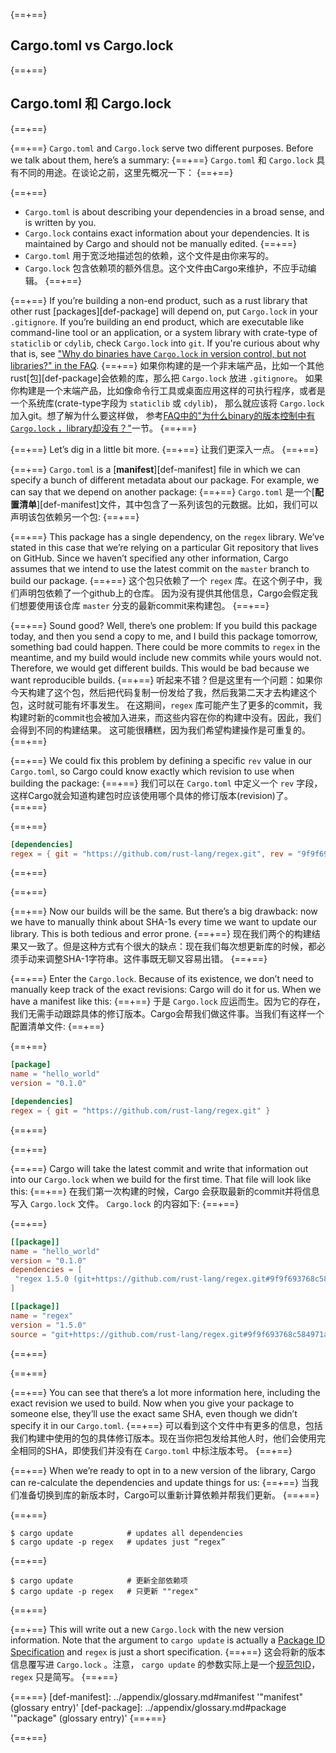 {==+==}
## Cargo.toml vs Cargo.lock
{==+==}
## Cargo.toml 和 Cargo.lock
{==+==}

{==+==}
`Cargo.toml` and `Cargo.lock` serve two different purposes. Before we talk
about them, here’s a summary:
{==+==}
`Cargo.toml` 和 `Cargo.lock` 具有不同的用途。在谈论之前，这里先概况一下：
{==+==}

{==+==}
* `Cargo.toml` is about describing your dependencies in a broad sense, and is
  written by you.
* `Cargo.lock` contains exact information about your dependencies. It is
  maintained by Cargo and should not be manually edited.
{==+==}
* `Cargo.toml` 用于宽泛地描述包的依赖，这个文件是由你来写的。
* `Cargo.lock` 包含依赖项的额外信息。这个文件由Cargo来维护，不应手动编辑。
{==+==}


{==+==}
If you’re building a non-end product, such as a rust library that other rust
[packages][def-package] will depend on, put `Cargo.lock` in your
`.gitignore`. If you’re building an end product, which are executable like
command-line tool or an application, or a system library with crate-type of
`staticlib` or `cdylib`, check `Cargo.lock` into `git`. If you're curious
about why that is, see
["Why do binaries have `Cargo.lock` in version control, but not libraries?" in the
FAQ](../faq.md#why-do-binaries-have-cargolock-in-version-control-but-not-libraries).
{==+==}
如果你构建的是一个非末端产品，比如一个其他rust[包][def-package]会依赖的库，那么把 `Cargo.lock` 放进 `.gitignore`。
如果你构建是一个末端产品，比如像命令行工具或桌面应用这样的可执行程序，或者是一个系统库(crate-type字段为 `staticlib` 或 `cdylib`)，
那么就应该将 `Cargo.lock` 加入git。想了解为什么要这样做，
参考[FAQ中的"为什么binary的版本控制中有 `Cargo.lock` ，library却没有？"](../faq.md#why-do-binaries-have-cargolock-in-version-control-but-not-libraries)一节。
{==+==}


{==+==}
Let’s dig in a little bit more.
{==+==}
让我们更深入一点。
{==+==}


{==+==}
`Cargo.toml` is a [**manifest**][def-manifest] file in which we can specify a
bunch of different metadata about our package. For example, we can say that we
depend on another package:
{==+==}
`Cargo.toml` 是一个[**配置清单**][def-manifest]文件，其中包含了一系列该包的元数据。比如，我们可以声明该包依赖另一个包:
{==+==}


{==+==}
This package has a single dependency, on the `regex` library. We’ve stated in
this case that we’re relying on a particular Git repository that lives on
GitHub. Since we haven’t specified any other information, Cargo assumes that
we intend to use the latest commit on the `master` branch to build our package.
{==+==}
这个包只依赖了一个 `regex` 库。在这个例子中，我们声明包依赖了一个github上的仓库。
因为没有提供其他信息，Cargo会假定我们想要使用该仓库 `master` 分支的最新commit来构建包。
{==+==}


{==+==}
Sound good? Well, there’s one problem: If you build this package today, and
then you send a copy to me, and I build this package tomorrow, something bad
could happen. There could be more commits to `regex` in the meantime, and my
build would include new commits while yours would not. Therefore, we would
get different builds. This would be bad because we want reproducible builds.
{==+==}
听起来不错？但是这里有一个问题：如果你今天构建了这个包，然后把代码复制一份发给了我，然后我第二天才去构建这个包，这时就可能有坏事发生。
在这期间，`regex` 库可能产生了更多的commit，我构建时新的commit也会被加入进来，而这些内容在你的构建中没有。因此，我们会得到不同的构建结果。
这可能很糟糕，因为我们希望构建操作是可重复的。
{==+==}


{==+==}
We could fix this problem by defining a specific `rev` value in our `Cargo.toml`,
so Cargo could know exactly which revision to use when building the package:
{==+==}
我们可以在 `Cargo.toml` 中定义一个 `rev` 字段，这样Cargo就会知道构建包时应该使用哪个具体的修订版本(revision)了。
{==+==}


{==+==}
```toml
[dependencies]
regex = { git = "https://github.com/rust-lang/regex.git", rev = "9f9f693" }
```
{==+==}

{==+==}


{==+==}
Now our builds will be the same. But there’s a big drawback: now we have to
manually think about SHA-1s every time we want to update our library. This is
both tedious and error prone.
{==+==}
现在我们两个的构建结果又一致了。但是这种方式有个很大的缺点：现在我们每次想更新库的时候，都必须手动来调整SHA-1字符串。这件事既无聊又容易出错。
{==+==}


{==+==}
Enter the `Cargo.lock`. Because of its existence, we don’t need to manually
keep track of the exact revisions: Cargo will do it for us. When we have a
manifest like this:
{==+==}
于是 `Cargo.lock` 应运而生。因为它的存在，我们无需手动跟踪具体的修订版本。Cargo会帮我们做这件事。当我们有这样一个配置清单文件:
{==+==}


{==+==}
```toml
[package]
name = "hello_world"
version = "0.1.0"

[dependencies]
regex = { git = "https://github.com/rust-lang/regex.git" }
```
{==+==}

{==+==}


{==+==}
Cargo will take the latest commit and write that information out into our
`Cargo.lock` when we build for the first time. That file will look like this:
{==+==}
在我们第一次构建的时候，Cargo 会获取最新的commit并将信息写入 `Cargo.lock` 文件。 `Cargo.lock` 的内容如下:
{==+==}


{==+==}
```toml
[[package]]
name = "hello_world"
version = "0.1.0"
dependencies = [
 "regex 1.5.0 (git+https://github.com/rust-lang/regex.git#9f9f693768c584971a4d53bc3c586c33ed3a6831)",
]

[[package]]
name = "regex"
version = "1.5.0"
source = "git+https://github.com/rust-lang/regex.git#9f9f693768c584971a4d53bc3c586c33ed3a6831"
```
{==+==}

{==+==}


{==+==}
You can see that there’s a lot more information here, including the exact
revision we used to build. Now when you give your package to someone else,
they’ll use the exact same SHA, even though we didn’t specify it in our
`Cargo.toml`.
{==+==}
可以看到这个文件中有更多的信息，包括我们构建中使用的包的具体修订版本。现在当你把包发给其他人时，他们会使用完全相同的SHA，即使我们并没有在 `Cargo.toml` 中标注版本号。
{==+==}


{==+==}
When we’re ready to opt in to a new version of the library, Cargo can
re-calculate the dependencies and update things for us:
{==+==}
当我们准备切换到库的新版本时，Cargo可以重新计算依赖并帮我们更新。
{==+==}


{==+==}
```console
$ cargo update            # updates all dependencies
$ cargo update -p regex   # updates just “regex”
```
{==+==}
```console
$ cargo update            # 更新全部依赖项
$ cargo update -p regex   # 只更新 ""regex"
```
{==+==}


{==+==}
This will write out a new `Cargo.lock` with the new version information. Note
that the argument to `cargo update` is actually a
[Package ID Specification](../reference/pkgid-spec.md) and `regex` is just a
short specification.
{==+==}
这会将新的版本信息覆写进 `Cargo.lock` 。注意， `cargo update` 的参数实际上是一个[规范包ID](../reference/pkgid-spec.md)， `regex` 只是简写。
{==+==}


{==+==}
[def-manifest]:  ../appendix/glossary.md#manifest  '"manifest" (glossary entry)'
[def-package]:   ../appendix/glossary.md#package   '"package" (glossary entry)'
{==+==}

{==+==}
